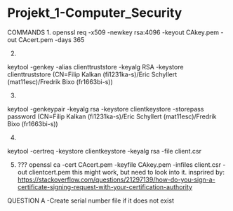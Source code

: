 # Projekt_1-Computer_Security

COMMANDS
1.
openssl req -x509 -newkey rsa:4096 -keyout CAkey.pem -out CAcert.pem -days 365

2.
keytool -genkey -alias clienttruststore -keyalg RSA -keystore clienttruststore
(CN=Filip Kalkan (fi1231ka-s)/Eric Schyllert (mat11esc)/Fredrik Bixo (fr1663bi-s))

3.
keytool -genkeypair -keyalg rsa -keystore clientkeystore -storepass password
(CN=Filip Kalkan (fi1231ka-s)/Eric Schyllert (mat11esc)/Fredrik Bixo (fr1663bi-s))

4.
keytool -certreq -keystore clientkeystore -keyalg rsa -file client.csr

5. ???
openssl ca -cert CAcert.pem -keyfile CAkey.pem -infiles client.csr -out clientcert.pem
this might work, but need to look into it.
insprired by: https://stackoverflow.com/questions/21297139/how-do-you-sign-a-certificate-signing-request-with-your-certification-authority

QUESTION A
-Create serial number file if it does not exist